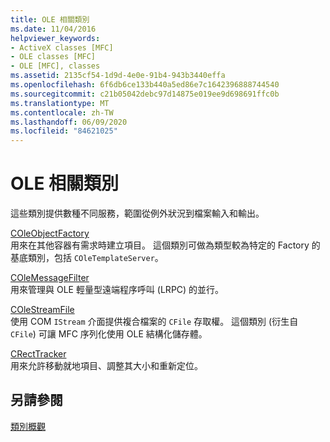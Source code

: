 ```yaml
---
title: OLE 相關類別
ms.date: 11/04/2016
helpviewer_keywords:
- ActiveX classes [MFC]
- OLE classes [MFC]
- OLE [MFC], classes
ms.assetid: 2135cf54-1d9d-4e0e-91b4-943b3440effa
ms.openlocfilehash: 6f6db6ce133b440a5ed86e7c1642396888744540
ms.sourcegitcommit: c21b05042debc97d14875e019ee9d698691ffc0b
ms.translationtype: MT
ms.contentlocale: zh-TW
ms.lasthandoff: 06/09/2020
ms.locfileid: "84621025"
---
```

# <a name="ole-related-classes"></a>OLE 相關類別

這些類別提供數種不同服務，範圍從例外狀況到檔案輸入和輸出。

[COleObjectFactory](reference/coleobjectfactory-class.md)<br/>
用來在其他容器有需求時建立項目。 這個類別可做為類型較為特定的 Factory 的基底類別，包括 `COleTemplateServer`。

[COleMessageFilter](reference/colemessagefilter-class.md)<br/>
用來管理與 OLE 輕量型遠端程序呼叫 (LRPC) 的並行。

[COleStreamFile](reference/colestreamfile-class.md)<br/>
使用 COM `IStream` 介面提供複合檔案的 `CFile` 存取權。 這個類別 (衍生自 `CFile`) 可讓 MFC 序列化使用 OLE 結構化儲存體。

[CRectTracker](reference/crecttracker-class.md)<br/>
用來允許移動就地項目、調整其大小和重新定位。

## <a name="see-also"></a>另請參閱

[類別概觀](class-library-overview.md)
